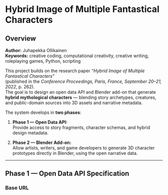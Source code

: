 # Hybrid Image of Multiple Fantastical Characters

## Overview

**Author:** Juhapekka Ollikainen  
**Keywords:** creative coding, computational creativity, creative writing, roleplaying games, Python, scripting

This project builds on the research paper *“Hybrid Image of Multiple Fantastical Characters”*  
(published in the *Conference Proceedings, Paris, France, September 20–21, 2022*, p. 262).  
The goal is to design an open data API and Blender add-on that generate **hybrid mythological characters** — blending story archetypes, creatures, and public-domain sources into 3D assets and narrative metadata.

The system develops in **two phases**:

1. **Phase 1 — Open Data API:**  
   Provide access to story fragments, character schemas, and hybrid design metadata.

2. **Phase 2 — Blender Add-on:**  
   Allow artists, writers, and game developers to generate 3D character prototypes directly in Blender, using the open narrative data.

---

## Phase 1 — Open Data API Specification

### Base URL
